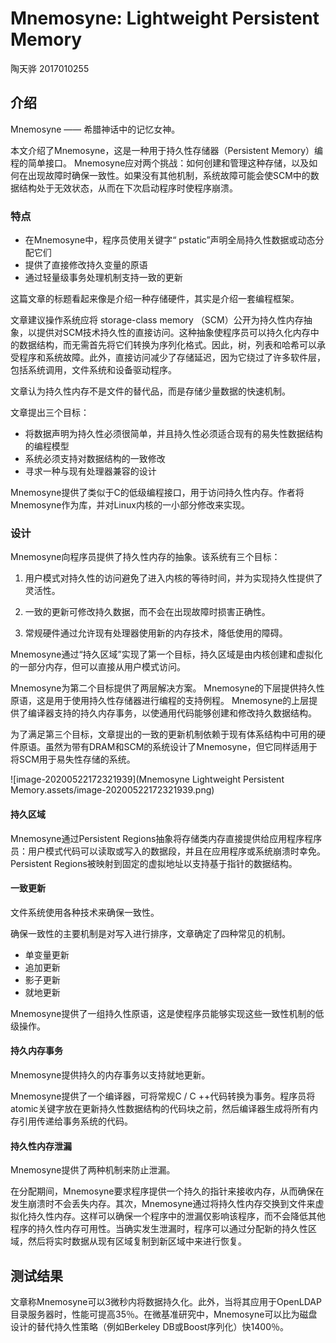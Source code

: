 # Mnemosyne: Lightweight Persistent Memory

陶天骅 2017010255

## 介绍

Mnemosyne —— 希腊神话中的记忆女神。

本文介绍了Mnemosyne，这是一种用于持久性存储器（Persistent Memory）编程的简单接口。 Mnemosyne应对两个挑战：如何创建和管理这种存储，以及如何在出现故障时确保一致性。如果没有其他机制，系统故障可能会使SCM中的数据结构处于无效状态，从而在下次启动程序时使程序崩溃。

### 特点

- 在Mnemosyne中，程序员使用关键字“ pstatic”声明全局持久性数据或动态分配它们
- 提供了直接修改持久变量的原语
- 通过轻量级事务处理机制支持一致的更新

这篇文章的标题看起来像是介绍一种存储硬件，其实是介绍一套编程框架。

文章建议操作系统应将 storage-class memory （SCM）公开为持久性内存抽象，以提供对SCM技术持久性的直接访问。这种抽象使程序员可以持久化内存中的数据结构，而无需首先将它们转换为序列化格式。因此，树，列表和哈希可以承受程序和系统故障。此外，直接访问减少了存储延迟，因为它绕过了许多软件层，包括系统调用，文件系统和设备驱动程序。

文章认为持久性内存不是文件的替代品，而是存储少量数据的快速机制。

文章提出三个目标：

- 将数据声明为持久性必须很简单，并且持久性必须适合现有的易失性数据结构的编程模型
- 系统必须支持对数据结构的一致修改
- 寻求一种与现有处理器兼容的设计

Mnemosyne提供了类似于C的低级编程接口，用于访问持久性内存。作者将Mnemosyne作为库，并对Linux内核的一小部分修改来实现。

### 设计

Mnemosyne向程序员提供了持久性内存的抽象。该系统有三个目标：

1. 用户模式对持久性的访问避免了进入内核的等待时间，并为实现持久性提供了灵活性。

2. 一致的更新可修改持久数据，而不会在出现故障时损害正确性。

3. 常规硬件通过允许现有处理器使用新的内存技术，降低使用的障碍。


Mnemosyne通过“持久区域”实现了第一个目标，持久区域是由内核创建和虚拟化的一部分内存，但可以直接从用户模式访问。 

Mnemosyne为第二个目标提供了两层解决方案。 Mnemosyne的下层提供持久性原语，这是用于使用持久性存储器进行编程的支持例程。 Mnemosyne的上层提供了编译器支持的持久内存事务，以使通用代码能够创建和修改持久数据结构。

为了满足第三个目标，文章提出的一致的更新机制依赖于现有体系结构中可用的硬件原语。虽然为带有DRAM和SCM的系统设计了Mnemosyne，但它同样适用于将SCM用于易失性存储的系统。

![image-20200522172321939](Mnemosyne Lightweight Persistent Memory.assets/image-20200522172321939.png)



#### 持久区域

Mnemosyne通过Persistent Regions抽象将存储类内存直接提供给应用程序程序员：用户模式代码可以读取或写入的数据段，并且在应用程序或系统崩溃时幸免。Persistent Regions被映射到固定的虚拟地址以支持基于指针的数据结构。

#### 一致更新

文件系统使用各种技术来确保一致性。

确保一致性的主要机制是对写入进行排序，文章确定了四种常见的机制。

- 单变量更新
- 追加更新
- 影子更新
- 就地更新

Mnemosyne提供了一组持久性原语，这是使程序员能够实现这些一致性机制的低级操作。

#### 持久内存事务

Mnemosyne提供持久的内存事务以支持就地更新。

Mnemosyne提供了一个编译器，可将常规C / C ++代码转换为事务。程序员将atomic关键字放在更新持久性数据结构的代码块之前，然后编译器生成将所有内存引用传递给事务系统的代码。

#### 持久性内存泄漏

Mnemosyne提供了两种机制来防止泄漏。

在分配期间，Mnemosyne要求程序提供一个持久的指针来接收内存，从而确保在发生崩溃时不会丢失内存。其次，Mnemosyne通过将持久性内存交换到文件来虚拟化持久性内存。这样可以确保一个程序中的泄漏仅影响该程序，而不会降低其他程序的持久性内存可用性。当确实发生泄漏时，程序可以通过分配新的持久性区域，然后将实时数据从现有区域复制到新区域中来进行恢复。

## 测试结果

文章称Mnemosyne可以3微秒内将数据持久化。此外，当将其应用于OpenLDAP目录服务器时，性能可提高35％。在微基准研究中，Mnemosyne可以比为磁盘设计的替代持久性策略（例如Berkeley DB或Boost序列化）快1400％。